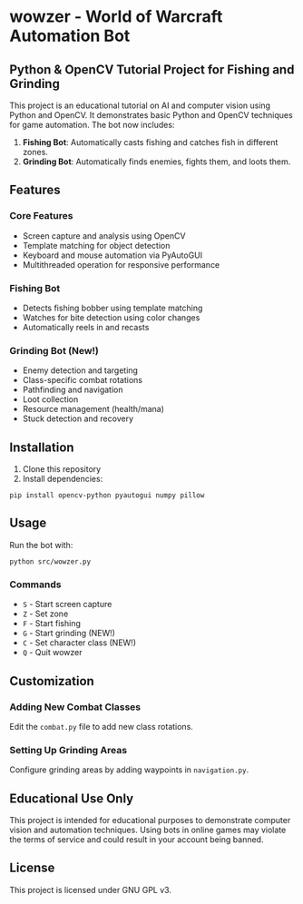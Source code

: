 # wowzer - World of Warcraft Automation Bot
## Python & OpenCV Tutorial Project for Fishing and Grinding

This project is an educational tutorial on AI and computer vision using Python and OpenCV. It demonstrates basic Python and OpenCV techniques for game automation. The bot now includes:

1. **Fishing Bot**: Automatically casts fishing and catches fish in different zones.
2. **Grinding Bot**: Automatically finds enemies, fights them, and loots them.

## Features

### Core Features
- Screen capture and analysis using OpenCV
- Template matching for object detection
- Keyboard and mouse automation via PyAutoGUI
- Multithreaded operation for responsive performance

### Fishing Bot
- Detects fishing bobber using template matching
- Watches for bite detection using color changes
- Automatically reels in and recasts

### Grinding Bot (New!)
- Enemy detection and targeting
- Class-specific combat rotations
- Pathfinding and navigation
- Loot collection
- Resource management (health/mana)
- Stuck detection and recovery

## Installation

1. Clone this repository
2. Install dependencies:
```
pip install opencv-python pyautogui numpy pillow
```

## Usage

Run the bot with:
```
python src/wowzer.py
```

### Commands
- `S` - Start screen capture
- `Z` - Set zone
- `F` - Start fishing
- `G` - Start grinding (NEW!)
- `C` - Set character class (NEW!)
- `Q` - Quit wowzer

## Customization

### Adding New Combat Classes
Edit the `combat.py` file to add new class rotations.

### Setting Up Grinding Areas
Configure grinding areas by adding waypoints in `navigation.py`.

## Educational Use Only

This project is intended for educational purposes to demonstrate computer vision and automation techniques. Using bots in online games may violate the terms of service and could result in your account being banned.

## License

This project is licensed under GNU GPL v3.